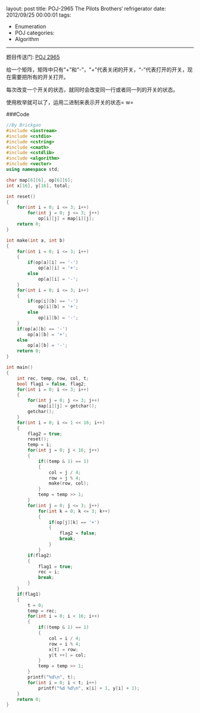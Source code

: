 layout: post
title: POJ-2965 The Pilots Brothers‘ refrigerator
date: 2012/09/25 00:00:01
tags: 
- Enumeration
- POJ
categories:
- Algorithm
---

题目传送门: <a href = "http://poj.org/problem?id=2965" >POJ 2965</a>

给一个矩阵，矩阵中只有“+”和“-”，“+”代表关闭的开关，“-”代表打开的开关，现在需要把所有的开关打开。

每次改变一个开关的状态，就同时会改变同一行或者同一列的开关的状态。

使用枚举就可以了，运用二进制来表示开关的状态= w=

<!-- more -->

###Code

``` c++ 2965
//By Brickgao
#include <iostream>
#include <cstdio>
#include <cstring>
#include <cmath>
#include <cstdlib>
#include <algorithm>
#include <vector>
using namespace std;

char map[6][6], op[6][6];
int x[16], y[16], total;

int reset()
{
	for(int i = 0; i <= 3; i++)
		for(int j = 0; j <= 3; j++)
			op[i][j] = map[i][j];
	return 0;
}

int make(int a, int b)
{
	for(int i = 0; i <= 3; i++)
	{
		if(op[a][i] == '-')
			op[a][i] = '+';
		else
			op[a][i] = '-';
	}
	for(int i = 0; i <= 3; i++)
	{
		if(op[i][b] == '-')
			op[i][b] = '+';
		else
			op[i][b] = '-';
	}
	if(op[a][b] == '-')
		op[a][b] = '+';
	else
		op[a][b] = '-';
	return 0;
}

int main()
{
	int rec, temp, row, col, t;
	bool flag1 = false, flag2;
	for(int i = 0; i <= 3; i++)
	{
		for(int j = 0; j <= 3; j++)
			map[i][j] = getchar();
		getchar();
	}
	for(int i = 0; i <= 1 << 16; i++)
	{
		flag2 = true;
		reset();
		temp = i;
		for(int j = 0; j < 16; j++)
		{
			if((temp & 1) == 1)
			{
				col = j / 4;
				row = j % 4;
				make(row, col);
			}
			temp = temp >> 1;
		}
		for(int j = 0; j <= 3; j++)
			for(int k = 0; k <= 3; k++)
			{
				if(op[j][k] == '+')
				{
					flag2 = false;
					break;
				}
			}
		if(flag2)
		{
			flag1 = true;
			rec = i;
			break;
		}
	}
	if(flag1)
	{
		t = 0;
		temp = rec;
		for(int i = 0; i < 16; i++)
		{
			if((temp & 1) == 1)
			{
				col = i / 4;
				row = i % 4;
				x[t] = row;
				y[t ++] = col;
			}
			temp = temp >> 1;
		}
		printf("%d\n", t);
		for(int i = 0; i < t; i++)
			printf("%d %d\n", x[i] + 1, y[i] + 1);
	}
    return 0;
}
```
